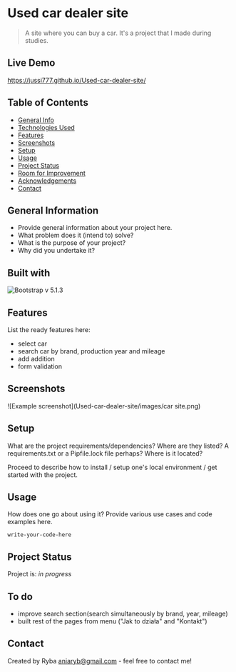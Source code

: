 # Used car dealer site
> A site where you can buy a car. It's a project that I made during studies.

## Live Demo
https://jussi777.github.io/Used-car-dealer-site/

## Table of Contents
* [General Info](#general-information)
* [Technologies Used](#technologies-used)
* [Features](#features)
* [Screenshots](#screenshots)
* [Setup](#setup)
* [Usage](#usage)
* [Project Status](#project-status)
* [Room for Improvement](#room-for-improvement)
* [Acknowledgements](#acknowledgements)
* [Contact](#contact)
<!-- * [License](#license) -->


## General Information
- Provide general information about your project here.
- What problem does it (intend to) solve?
- What is the purpose of your project?
- Why did you undertake it?
<!-- You don't have to answer all the questions - just the ones relevant to your project. -->


## Built with
![Bootstrap](https://img.shields.io/badge/bootstrap-%23563D7C.svg?style=for-the-badge&logo=bootstrap&logoColor=white) v 5.1.3

## Features
List the ready features here:
- select car
- search car by brand, production year and mileage
- add addition
- form validation


## Screenshots
![Example screenshot](Used-car-dealer-site/images/car site.png)


## Setup
What are the project requirements/dependencies? Where are they listed? A requirements.txt or a Pipfile.lock file perhaps? Where is it located?

Proceed to describe how to install / setup one's local environment / get started with the project.


## Usage
How does one go about using it?
Provide various use cases and code examples here.

`write-your-code-here`


## Project Status
Project is: _in progress_

## To do 
- improve search section(search simultaneously by brand, year, mileage)
- built rest of the pages from menu ("Jak to działa" and "Kontakt")

## Contact
Created by Ryba aniaryb@gmail.com - feel free to contact me!
